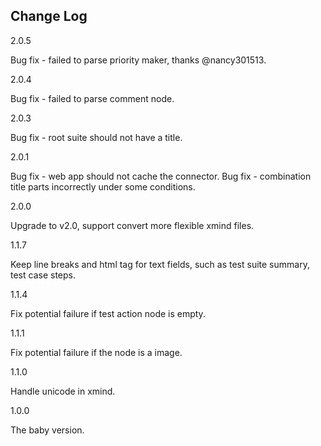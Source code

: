 Change Log
----------
2.0.5

Bug fix - failed to parse priority maker, thanks @nancy301513.

2.0.4

Bug fix - failed to parse comment node.

2.0.3

Bug fix - root suite should not have a title.

2.0.1

Bug fix - web app should not cache the connector.
Bug fix - combination title parts incorrectly under some conditions.

2.0.0

Upgrade to v2.0, support convert more flexible xmind files.

1.1.7

Keep line breaks and html tag for text fields, such as test suite summary, test case steps.

1.1.4

Fix potential failure if test action node is empty.

1.1.1

Fix potential failure if the node is a image.

1.1.0

Handle unicode in xmind.

1.0.0

The baby version.